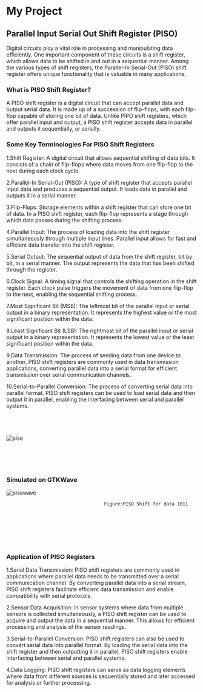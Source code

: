 # My Project
## Parallel Input Serial Out Shift Register (PISO)

Digital circuits play a vital role in processing and manipulating data efficiently. One important component of these circuits is a shift register, which allows data to be shifted in and out in a sequential manner. Among the various types of shift registers, the Parallel-In Serial-Out (PISO) shift register offers unique functionality that is valuable in many applications.

### What is PISO Shift Register?

A PISO shift register is a digital circuit that can accept parallel data and output serial data. It is made up of a succession of flip-flops, with each flip-flop capable of storing one bit of data. Unlike PIPO shift registers, which offer parallel input and output, a PISO shift register accepts data in parallel and outputs it sequentially, or serially.

### Some Key Terminologies For PISO Shift Registers

1.Shift Register: A digital circuit that allows sequential shifting of data bits. It consists of a chain of flip-flops where data moves from one flip-flop to the next during each clock cycle.

2.Parallel-In Serial-Out (PISO): A type of shift register that accepts parallel input data and produces a sequential output. It loads data in parallel and outputs it in a serial manner.

3.Flip-Flops: Storage elements within a shift register that can store one bit of data. In a PISO shift register, each flip-flop represents a stage through which data passes during the shifting process.

4.Parallel Input: The process of loading data into the shift register simultaneously through multiple input lines. Parallel input allows for fast and efficient data transfer into the shift register.

5.Serial Output: The sequential output of data from the shift register, bit by bit, in a serial manner. The output represents the data that has been shifted through the register.

6.Clock Signal: A timing signal that controls the shifting operation in the shift register. Each clock pulse triggers the movement of data from one flip-flop to the next, enabling the sequential shifting process.

7.Most Significant Bit (MSB): The leftmost bit of the parallel input or serial output in a binary representation. It represents the highest value or the most significant position within the data.

8.Least Significant Bit (LSB): The rightmost bit of the parallel input or serial output in a binary representation. It represents the lowest value or the least significant position within the data.

9.Data Transmission: The process of sending data from one device to another. PISO shift registers are commonly used in data transmission applications, converting parallel data into a serial format for efficient transmission over serial communication channels.

10.Serial-to-Parallel Conversion: The process of converting serial data into parallel format. PISO shift registers can be used to load serial data and then output it in parallel, enabling the interfacing between serial and parallel systems.
<br />
<br />
<br />
<br />
<br />
![piso](https://github.com/PavanCGowda/vsd_workshop/assets/101002213/3bd8b2ba-c9ed-41c8-ac12-42e2edb5490a)
<br />
<br />
<br />
<br />
<br />

### Simulated on GTKWave
![pisowave](https://github.com/PavanCGowda/vsd_workshop/assets/101002213/6644a76d-83fd-46ed-b6c4-2da9a23b0512)

                                        Figure:PISO Shift for data 1011
<br />
<br />
<br />
<br />
<br />

### Application of PISO Registers

1.Serial Data Transmission: PISO shift registers are commonly used in applications where parallel data needs to be transmitted over a serial communication channel. By converting parallel data into a serial stream, PISO shift registers facilitate efficient data transmission and enable compatibility with serial protocols.

2.Sensor Data Acquisition: In sensor systems where data from multiple sensors is collected simultaneously, a PISO shift register can be used to acquire and output the data in a sequential manner. This allows for efficient processing and analysis of the sensor readings.

3.Serial-to-Parallel Conversion: PISO shift registers can also be used to convert serial data into parallel format. By loading the serial data into the shift register and then outputting it in parallel, PISO shift registers enable interfacing between serial and parallel systems.

4.Data Logging: PISO shift registers can serve as data logging elements where data from different sources is sequentially stored and later accessed for analysis or further processing.

